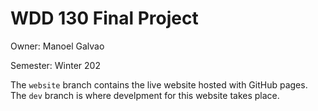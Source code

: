 # WDD 130 Final Project
Owner: Manoel Galvao

Semester: Winter 202

The `website` branch contains the live website hosted with GitHub pages. The `dev` branch is where develpment for this website takes place.